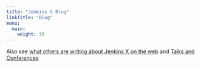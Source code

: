 ```yaml
---
title: "Jenkins X Blog"
linkTitle: "Blog"
menu:
  main:
    weight: 30
---
```


Also see [what others are writing about Jenkins X on the web](/docs/getting-started/demos-talks-posts/articles/) and [Talks and Conferences](/docs/getting-started/demos-talks-posts/talks/)
